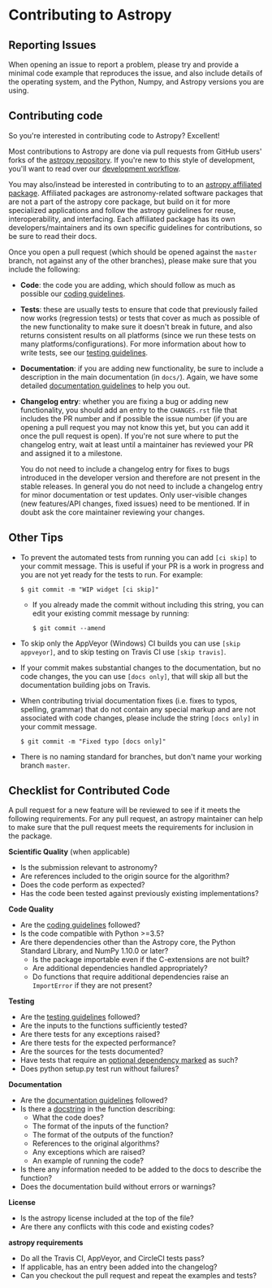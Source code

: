 Contributing to Astropy
=======================

Reporting Issues
----------------

When opening an issue to report a problem, please try and provide a minimal
code example that reproduces the issue, and also include details of the
operating system, and the Python, Numpy, and Astropy versions you are using.

Contributing code
-----------------

So you're interested in contributing code to Astropy? Excellent!

Most contributions to Astropy are done via pull requests from GitHub users'
forks of the [astropy repository](https://github.com/astropy/astropy). If 
you're new to this style of development, you'll want to read over our 
[development workflow](http://docs.astropy.org/en/latest/development/workflow/development_workflow.html).

You may also/instead be interested in contributing to to an 
[astropy affiliated package](http://www.astropy.org/affiliated/). 
Affiliated packages are astronomy-related software packages that are not a part
of the astropy core package, but build on it for more specialized applications
and follow the astropy guidelines for reuse, interoperability, and interfacing.
Each affiliated package has its own developers/maintainers and its own 
specific guidelines for contributions, so be sure to read their docs.

Once you open a pull request (which should be opened against the ``master``
branch, not against any of the other branches), please make sure that you
include the following:

- **Code**: the code you are adding, which should follow as much as possible
  our [coding guidelines](http://docs.astropy.org/en/latest/development/codeguide.html).

- **Tests**: these are usually tests to ensure that code that previously
  failed now works (regression tests) or tests that cover as much as possible
  of the new functionality to make sure it doesn't break in future, and also
  returns consistent results on all platforms (since we run these tests on many
  platforms/configurations). For more information about how to write tests, see
  our [testing guidelines](http://docs.astropy.org/en/latest/development/testguide.html).

- **Documentation**: if you are adding new functionality, be sure to include a
  description in the main documentation (in ``docs/``). Again, we have some
  detailed [documentation guidelines](http://docs.astropy.org/en/latest/development/docguide.html)
  to help you out.

- **Changelog entry**: whether you are fixing a bug or adding new
  functionality, you should add an entry to the ``CHANGES.rst`` file that
  includes the PR number and if possible the issue number (if you are
  opening a pull request you may not know this yet, but you can add it once
  the pull request is open). If you're not sure where to put the changelog
  entry, wait at least until a maintainer has reviewed your PR and assigned
  it to a milestone.

  You do not need to include a changelog entry for fixes to bugs introduced in
  the developer version and therefore are not present in the stable releases.
  In general you do not need to include a changelog entry for minor
  documentation or test updates.  Only user-visible changes (new features/API
  changes, fixed issues) need to be mentioned.  If in doubt ask the core
  maintainer reviewing your changes.

Other Tips
----------

- To prevent the automated tests from running you can add ``[ci
  skip]`` to your commit message. This is useful if your PR is a work
  in progress and you are not yet ready for the tests to run.  For
  example:

      $ git commit -m "WIP widget [ci skip]"

  - If you already made the commit without including this string, you can edit
    your existing commit message by running:

        $ git commit --amend

- To skip only the AppVeyor (Windows) CI builds you can use ``[skip
  appveyor]``, and to skip testing on Travis CI use ``[skip travis]``.

- If your commit makes substantial changes to the documentation, but no code
  changes, the you can use ``[docs only]``, that will skip all but the
  documentation building jobs on Travis.

- When contributing trivial documentation fixes (i.e. fixes to typos,
  spelling, grammar) that do not contain any special markup and are
  not associated with code changes, please include the string ``[docs
  only]`` in your commit message.

      $ git commit -m "Fixed typo [docs only]"

- There is no naming standard for branches, but don't name your working 
  branch ``master``.


Checklist for Contributed Code
------------------------------

A pull request for a new feature will be reviewed to see if it meets the
following requirements.  For any pull request, an astropy maintainer can
help to make sure that the pull request meets the requirements for inclusion
in the package.

**Scientific Quality**
(when applicable)
  * Is the submission relevant to astronomy?
  * Are references included to the origin source for the algorithm?
  * Does the code perform as expected?
  * Has the code been tested against previously existing implementations?

**Code Quality**
  * Are the [coding guidelines](http://docs.astropy.org/en/latest/development/codeguide.html)
    followed?
  * Is the code compatible with Python >=3.5?
  * Are there dependencies other than the Astropy core, the Python Standard
    Library, and NumPy 1.10.0 or later?
    * Is the package importable even if the C-extensions are not built?
    * Are additional dependencies handled appropriately?
    * Do functions that require additional dependencies  raise an `ImportError`
        if they are not present?

**Testing**
  * Are the [testing guidelines](http://docs.astropy.org/en/latest/development/testguide.html) followed?
  * Are the inputs to the functions sufficiently tested?
  * Are there tests for any exceptions raised?
  * Are there tests for the expected performance?
  * Are the sources for the tests documented?
  * Have tests that require an [optional dependency marked](http://docs.astropy.org/en/latest/development/testguide.html#tests-requiring-optional-dependencies) as such?
  * Does python setup.py test run without failures?

**Documentation**
  * Are the [documentation guidelines](http://docs.astropy.org/en/latest/development/docguide.html) followed?
  * Is there a [docstring](http://docs.astropy.org/en/latest/development/docrules.html) in the function describing:
    * What the code does?
    * The format of the inputs of the function?
    * The format of the outputs of the function?
    * References to the original algorithms?
    * Any exceptions which are raised?
    * An example of running the code?
  * Is there any information needed to be added to the docs to describe the function?
  * Does the documentation build without errors or warnings?

**License**
  * Is the astropy license included at the top of the file?
  * Are there any conflicts with this code and existing codes?

**astropy requirements**
  * Do all the Travis CI, AppVeyor, and CircleCI tests pass?
  * If applicable, has an entry been added into the changelog?
  * Can you checkout the pull request and repeat the examples and tests?
